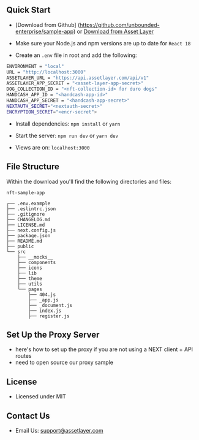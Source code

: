 
## Quick Start

- [Download from Github] (https://github.com/unbounded-enterprise/sample-app)
  or [Download from Asset Layer](https://assetlayer.com/sample-app)

- Make sure your Node.js and npm versions are up to date for `React 18`

- Create an `.env` file in root and add the following:

```bash
ENVIRONMENT = "local"
URL = "http://localhost:3000"
ASSETLAYER_URL = "https://api.assetlayer.com/api/v1"
ASSETLAYER_APP_SECRET = "<asset-layer-app-secret>"
DOG_COLLECTION_ID = "<nft-collection-id> for duro dogs"
HANDCASH_APP_ID = "<handcash-app-id>"
HANDCASH_APP_SECRET = "<handcash-app-secret>"
NEXTAUTH_SECRET="<nextauth-secret>"
ENCRYPTION_SECRET="<encr-secret">
```

- Install dependencies: `npm install` or `yarn`

- Start the server: `npm run dev` or `yarn dev`

- Views are on: `localhost:3000`


## File Structure

Within the download you'll find the following directories and files:

```
nft-sample-app

┌── .env.example
├── .eslintrc.json
├── .gitignore
├── CHANGELOG.md
├── LICENSE.md
├── next.config.js
├── package.json
├── README.md
├── public
└── src
	├── __mocks__
	├── components
	├── icons
	├── lib
	├── theme
	├── utils
	└── pages
		├── 404.js
		├── _app.js
		├── _document.js
		├── index.js
		├── register.js
```


## Set Up the Proxy Server
- here's how to set up the proxy if you are not using a NEXT client + API routes
- need to open source our proxy sample

## License

- Licensed under MIT

## Contact Us

- Email Us: support@assetlayer.com
